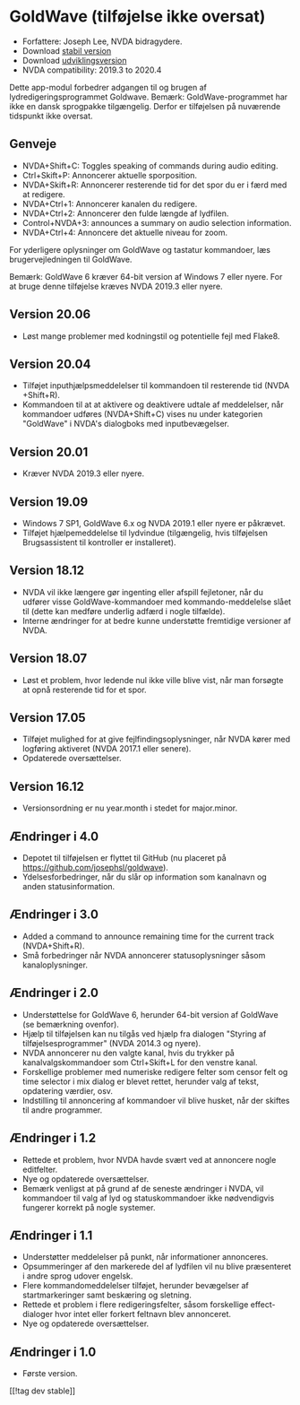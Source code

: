 # GoldWave (tilføjelse ikke oversat) #

* Forfattere: Joseph Lee, NVDA bidragydere.
* Download [stabil version][1]
* Download [udviklingsversion][2]
* NVDA compatibility: 2019.3 to 2020.4

Dette app-modul forbedrer adgangen til og brugen af lydredigeringsprogrammet
Goldwave. Bemærk: GoldWave-programmet har ikke en dansk sprogpakke
tilgængelig. Derfor er tilføjelsen på nuværende tidspunkt ikke oversat.

## Genveje ##

* NVDA+Shift+C: Toggles speaking of commands during audio editing.
* Ctrl+Skift+P: Annoncerer aktuelle sporposition.
* NVDA+Skift+R: Annoncerer resterende tid for det spor du er i færd med at
  redigere.
* NVDA+Ctrl+1: Annoncerer kanalen du redigere.
* NVDA+Ctrl+2: Annoncerer den fulde længde af lydfilen.
* Control+NVDA+3: announces a summary on audio selection information.
* NVDA+Ctrl+4: Annoncere det aktuelle niveau for zoom.

For yderligere oplysninger om GoldWave og tastatur kommandoer, læs
brugervejledningen til GoldWave.

Bemærk: GoldWave 6 kræver 64-bit version af Windows 7 eller nyere. For at
bruge denne tilføjelse kræves NVDA 2019.3 eller nyere.

## Version 20.06

* Løst mange problemer med kodningstil og potentielle fejl med Flake8.

## Version 20.04

* Tilføjet inputhjælpsmeddelelser til kommandoen til resterende tid (NVDA
  +Shift+R).
* Kommandoen til at at aktivere og deaktivere udtale af meddelelser, når
  kommandoer udføres (NVDA+Shift+C) vises nu under kategorien "GoldWave" i
  NVDA's dialogboks med inputbevægelser.

## Version 20.01

* Kræver NVDA 2019.3 eller nyere.

## Version 19.09

* Windows 7 SP1, GoldWave 6.x og NVDA 2019.1 eller nyere er påkrævet.
* Tilføjet hjælpemeddelelse til lydvindue (tilgængelig, hvis tilføjelsen
  Brugsassistent til kontroller er installeret).

## Version 18.12

* NVDA vil ikke længere gør ingenting eller afspill fejletoner, når du
  udfører visse GoldWave-kommandoer med kommando-meddelelse slået til (dette
  kan medføre underlig adfærd i nogle tilfælde).
* Interne ændringer for at bedre kunne understøtte fremtidige versioner af
  NVDA.

## Version 18.07

* Løst et problem, hvor ledende nul ikke ville blive vist, når man forsøgte
  at opnå resterende tid for et spor.

## Version 17.05

* Tilføjet mulighed for at give fejlfindingsoplysninger, når NVDA kører med
  logføring aktiveret (NVDA 2017.1 eller senere).
* Opdaterede oversættelser.

## Version 16.12

* Versionsordning er nu year.month i stedet for major.minor.

## Ændringer i 4.0

* Depotet til tilføjelsen er flyttet til GitHub (nu placeret på
  https://github.com/josephsl/goldwave).
* Ydelsesforbedringer, når du slår op information som kanalnavn og anden
  statusinformation.

## Ændringer i 3.0

* Added a command to announce remaining time for the current track
  (NVDA+Shift+R).
* Små forbedringer når NVDA annoncerer statusoplysninger såsom
  kanaloplysninger.

## Ændringer i 2.0

* Understøttelse for GoldWave 6, herunder 64-bit version af GoldWave (se
  bemærkning ovenfor).
* Hjælp til tilføjelsen kan nu tilgås ved hjælp fra dialogen "Styring af
  tilføjelsesprogrammer" (NVDA 2014.3 og nyere).
* NVDA annoncerer nu den valgte kanal, hvis du trykker på
  kanalvalgskommandoer som Ctrl+Skift+L for den venstre kanal.
* Forskellige problemer med numeriske redigere felter som censor felt og
  time selector i mix dialog er blevet rettet, herunder valg af tekst,
  opdatering værdier, osv.
* Indstilling til annoncering af kommandoer vil blive husket, når der
  skiftes til andre programmer.

## Ændringer i 1.2

* Rettede et problem, hvor NVDA havde svært ved at annoncere nogle
  editfelter.
* Nye og opdaterede oversættelser.
* Bemærk venligst at på grund af de seneste ændringer i NVDA, vil kommandoer
  til valg af lyd og statuskommandoer ikke nødvendigvis fungerer korrekt på
  nogle systemer.

## Ændringer i 1.1

* Understøtter meddelelser på punkt, når informationer annonceres.
* Opsummeringer af den markerede del af lydfilen vil nu blive præsenteret i
  andre sprog udover engelsk.
* Flere kommandomeddelelser tilføjet, herunder bevægelser af
  startmarkeringer samt beskæring og sletning.
* Rettede et problem i flere redigeringsfelter, såsom forskellige
  effect-dialoger hvor intet eller forkert feltnavn blev annonceret.
* Nye og opdaterede oversættelser.

## Ændringer i 1.0

* Første version.

[[!tag dev stable]]

[1]: https://addons.nvda-project.org/files/get.php?file=gwv

[2]: https://addons.nvda-project.org/files/get.php?file=gwv-dev
